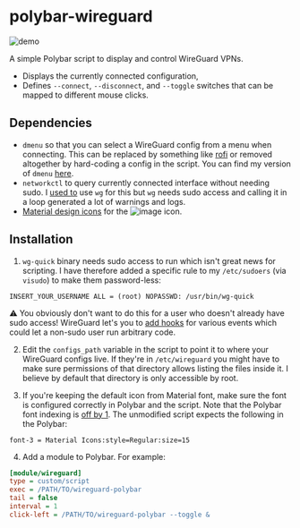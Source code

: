 # polybar-wireguard

![demo](./demo.gif)

A simple Polybar script to display and control WireGuard VPNs.

* Displays the currently connected configuration,
* Defines `--connect`, `--disconnect`, and `--toggle` switches that can be mapped to different mouse clicks.

## Dependencies

* `dmenu` so that you can select a WireGuard config from a menu when connecting. This can be replaced by something like [rofi](https://github.com/davatorium/rofi) or removed altogether by hard-coding a config in the script. You can find my version of `dmenu` [here](https://github.com/mil-ad/dmenu).
* `networkctl` to query currently connected interface without needing sudo. I [used to](https://github.com/mil-ad/polybar-wireguard/blob/838ec1c59f9b9686bece53f9d6e470ff51e35d06/polybar-wireguard#L10) use `wg` for this but `wg` needs sudo access and calling it in a loop generated a lot of warnings and logs.
* [Material design icons](https://github.com/google/material-design-icons/releases) for the ![image](./vpn_lock_icon.png) icon.

## Installation

1. `wg-quick` binary needs sudo access to run which isn't great news for scripting. I have therefore added a specific rule to my `/etc/sudoers` (via `visudo`) to make them password-less:

```
INSERT_YOUR_USERNAME ALL = (root) NOPASSWD: /usr/bin/wg-quick
```

⚠️ You obviously don't want to do this for a user who doesn't already have sudo access! WireGuard let's you to [add hooks](https://github.com/pirate/wireguard-docs#postup) for various events which could let a non-sudo user run arbitrary code.

2. Edit the `configs_path` variable in the script to point it to where your WireGuard configs live. If they're in `/etc/wireguard` you might have to make sure permissions of that directory allows listing the files inside it. I believe by default that directory is only accessible by root.

3. If you're keeping the default icon from Material font, make sure the font is configured correctly in Polybar and the script. Note that the Polybar font indexing is [off by 1](https://github.com/polybar/polybar/wiki/Fonts#fonts). The unmodified script expects the following in the Polybar:

```
font-3 = Material Icons:style=Regular:size=15
```

4. Add a module to Polybar. For example:


```ini
[module/wireguard]
type = custom/script
exec = /PATH/TO/wireguard-polybar
tail = false
interval = 1
click-left = /PATH/TO/wireguard-polybar --toggle &
```
